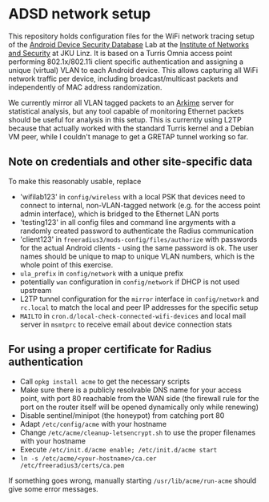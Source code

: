 ADSD network setup
==================

This repository holds configuration files for the WiFi network tracing setup of the [Android Device Security Database](https://www.android-device.security.org) Lab at the [Institute of Networks and Security](https://jku.at/ins/) at JKU Linz. It is based on a Turris Omnia access point performing 802.1x/802.11i client specific authentication and assigning a unique (virtual) VLAN to each Android device. This allows capturing all WiFi network traffic per device, including broadcast/multicast packets and independently of MAC address randomization. 

We currently mirror all VLAN tagged packets to an [Arkime](https://arkime.com/) server for statistical analysis, but any tool capable of monitoring Ethernet packets should be useful for analysis in this setup. This is currently using L2TP because that actually worked with the standard Turris kernel and a Debian VM peer, while I couldn't manage to get a GRETAP tunnel working so far.

Note on credentials and other site-specific data
---
To make this reasonably usable, replace
* 'wifilab123' in `config/wireless` with a local PSK that devices need to connect to internal, non-VLAN-tagged network (e.g. for the access point admin interface), which is bridged to the Ethernet LAN ports
* 'testing123' in all config files and command line argyments with a randomly created password to authenticate the Radius communication
* 'client123' in `freeradius3/mods-config/files/authorize` with passwords for the actual Android clients - using the same password is ok. The user names should be unique to map to unique VLAN numbers, which is the whole point of this exercise.
* `ula_prefix` in `config/network` with a unique prefix
* potentially `wan` configuration in `config/network` if DHCP is not used upstream
* L2TP tunnel configuration for the `mirror` interface in `config/network` and `rc.local` to match the local and peer IP addresses for the specific setup
* `MAILTO` in `cron.d/local-check-connected-wifi-devices` and local mail server in `msmtprc` to receive email about device connection stats

For using a proper certificate for Radius authentication
---
* Call `opkg install acme` to get the necessary scripts
* Make sure there is a publicly resolvable DNS name for your access point, with port 80 reachable from the WAN side (the firewall rule for the port on the router itself will be opened dynamically only while renewing)
* Disable sentinel/minipot (the honeypot) from catching port 80
* Adapt `/etc/config/acme` with your hostname
* Change `/etc/acme/cleanup-letsencrypt.sh` to use the proper filenames with your hostname
* Execute `/etc/init.d/acme enable; /etc/init.d/acme start`
* `ln -s /etc/acme/<your-hostname>/ca.cer /etc/freeradius3/certs/ca.pem`

If something goes wrong, manually starting `/usr/lib/acme/run-acme` should give some error messages.

